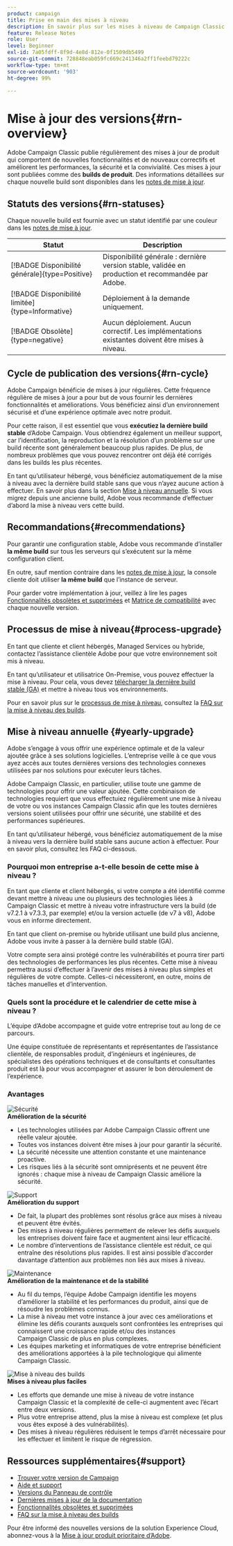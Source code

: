 ```yaml
---
product: campaign
title: Prise en main des mises à niveau
description: En savoir plus sur les mises à niveau de Campaign Classic
feature: Release Notes
role: User
level: Beginner
exl-id: 7a05fdff-8f9d-4e8d-812e-0f1509db5499
source-git-commit: 728848eab059fc669c241346a2ff1feebd79222c
workflow-type: tm+mt
source-wordcount: '903'
ht-degree: 99%

---
```


# Mise à jour des versions{#rn-overview}

Adobe Campaign Classic publie régulièrement des mises à jour de produit qui comportent de nouvelles fonctionnalités et de nouveaux correctifs et améliorent les performances, la sécurité et la convivialité. Ces mises à jour sont publiées comme des **builds de produit**. Des informations détaillées sur chaque nouvelle build sont disponibles dans les [notes de mise à jour](latest-release.md).

<!--
## Product versions

For Campaign, the version naming is the following:

1. Campaign Major version are v7 and v8.
1. A Minor version is a sub-version of a Major version. For example: v7.3, v7.4.
1. A Patch version is a post-release fix. For example: v7.3.2, v7.3.3.


Aligned with this naming, Campaign has 3 types of upgrades:

1. Major Upgrades - A major upgrade is an upgrade to a new version of Adobe Campaign (ex: v7 to v8)
1. Minor Upgrades - A minor upgrade brings new features, enhancements and fixes (ex: 7.4.X to 7.5.X)
1. Patch Upgrades - A patch upgrade includes fixes only (ex: 8.5.1 to 8.5.2)
-->

## Statuts des versions{#rn-statuses}

Chaque nouvelle build est fournie avec un statut identifié par une couleur dans les [notes de mise à jour](latest-release.md).


| Statut | Description |
|---|---|
| [!BADGE Disponibilité générale]{type=Positive} | Disponibilité générale : dernière version stable, validée en production et recommandée par Adobe. |
| [!BADGE Disponibilité limitée]{type=Informative} | Déploiement à la demande uniquement. |
| [!BADGE Obsolète]{type=negative} | Aucun déploiement. Aucun correctif. Les implémentations existantes doivent être mises à niveau. |

## Cycle de publication des versions{#rn-cycle}

Adobe Campaign bénéficie de mises à jour régulières. Cette fréquence régulière de mises à jour a pour but de vous fournir les dernières fonctionnalités et améliorations. Vous bénéficiez ainsi d’un environnement sécurisé et d’une expérience optimale avec notre produit.

Pour cette raison, il est essentiel que vous **exécutiez la dernière build stable** d’Adobe Campaign. Vous obtiendrez également un meilleur support, car l’identification, la reproduction et la résolution d’un problème sur une build récente sont généralement beaucoup plus rapides. De plus, de nombreux problèmes que vous pouvez rencontrer ont déjà été corrigés dans les builds les plus récentes.

En tant qu’utilisateur hébergé, vous bénéficiez automatiquement de la mise à niveau avec la dernière build stable sans que vous n’ayez aucune action à effectuer. En savoir plus dans la section [Mise à niveau annuelle](#yearly-upgrade). Si vous migrez depuis une ancienne build, Adobe vous recommande d’effectuer d’abord la mise à niveau vers cette build.

## Recommandations{#recommendations}

Pour garantir une configuration stable, Adobe vous recommande d’installer **la même build** sur tous les serveurs qui s’exécutent sur la même configuration client.

En outre, sauf mention contraire dans les [notes de mise à jour](latest-release.md), la console cliente doit utiliser **la même build** que l’instance de serveur.

Pour garder votre implémentation à jour, veillez à lire les pages [Fonctionnalités obsolètes et supprimées](../../rn/using/deprecated-features.md) et [Matrice de compatibilité](../../rn/using/compatibility-matrix.md) avec chaque nouvelle version.

## Processus de mise à niveau{#process-upgrade}

En tant que cliente et client hébergés, Managed Services ou hybride, contactez l’assistance clientèle Adobe pour que votre environnement soit mis à niveau.

En tant qu’utilisateur et utilisatrice On-Premise, vous pouvez effectuer la mise à niveau. Pour cela, vous devez [télécharger la dernière build stable (GA)](https://experience.adobe.com/#/downloads/content/software-distribution/en/campaign.html) et mettre à niveau tous vos environnements.

Pour en savoir plus sur le [processus de mise à niveau](../../production/using/build-upgrade.md), consultez la [FAQ sur la mise à niveau des builds](../../platform/using/faq-build-upgrade.md).

## Mise à niveau annuelle {#yearly-upgrade}

Adobe s’engage à vous offrir une expérience optimale et de la valeur ajoutée grâce à ses solutions logicielles. L’entreprise veille à ce que vous ayez accès aux toutes dernières versions des technologies connexes utilisées par nos solutions pour exécuter leurs tâches.

Adobe Campaign Classic, en particulier, utilise toute une gamme de technologies pour offrir une valeur ajoutée. Cette combinaison de technologies requiert que vous effectuiez régulièrement une mise à niveau de votre ou vos instances Campaign Classic afin que les toutes dernières versions soient utilisées pour offrir une sécurité, une stabilité et des performances supérieures.

En tant qu’utilisateur hébergé, vous bénéficiez automatiquement de la mise à niveau vers la dernière build stable sans aucune action à effectuer. Pour en savoir plus, consultez les FAQ ci-dessous.

### Pourquoi mon entreprise a-t-elle besoin de cette mise à niveau ?

En tant que cliente et client hébergés, si votre compte a été identifié comme devant mettre à niveau une ou plusieurs des technologies liées à Campaign Classic et mettre à niveau votre infrastructure vers la build (de v7.2.1 à v7.3.3, par exemple) et/ou la version actuelle (de v7 à v8), Adobe vous en informe directement.

En tant que client on-premise ou hybride utilisant une build plus ancienne, Adobe vous invite à passer à la dernière build stable (GA).

Votre compte sera ainsi protégé contre les vulnérabilités et pourra tirer parti des technologies de performances les plus récentes. Cette mise à niveau permettra aussi d’effectuer à l’avenir des mises à niveau plus simples et régulières de votre compte. Celles-ci nécessiteront, en outre, moins de tâches manuelles et d’intervention.

### Quels sont la procédure et le calendrier de cette mise à niveau ?

L’équipe d’Adobe accompagne et guide votre entreprise tout au long de ce parcours.

Une équipe constituée de représentants et représentantes de l’assistance clientèle, de responsables produit, d’ingénieurs et ingénieures, de spécialistes des opérations techniques et de consultants et consultantes produit est là pour vous accompagner et assurer le bon déroulement de l’expérience.

### Avantages

<tr>
  <td>
      <img alt="Sécurité" src="assets/do-not-localize/security.png"/>
    <div>
    <strong>Amélioration de la sécurité</strong>
    </div>
    <ul>
    <li>Les technologies utilisées par Adobe Campaign Classic offrent une réelle valeur ajoutée.</li>
    <li>Toutes vos instances doivent être mises à jour pour garantir la sécurité.</li>
    <li>La sécurité nécessite une attention constante et une maintenance proactive.</li>
    <li>Les risques liés à la sécurité sont omniprésents et ne peuvent être ignorés : chaque mise à niveau de Campaign Classic améliore la sécurité.</li>
    </ul>
  </td>

<td>
      <img alt="Support" src="assets/do-not-localize/support.png" />
    <div>
    <strong>Amélioration du support</strong>
    </div>
    <ul>
    <li>De fait, la plupart des problèmes sont résolus grâce aux mises à niveau et peuvent être évités.</li>
    <li>Des mises à niveau régulières permettent de relever les défis auxquels les entreprises doivent faire face et augmentent ainsi leur efficacité.</li>
    <li>Le nombre d’interventions de l’assistance clientèle est réduit, ce qui entraîne des résolutions plus rapides. Il est ainsi possible d’accorder davantage d’attention aux problèmes non liés aux mises à niveau.</li>
    </ul>
  </td>
</tr>

<tr>
  <td>
      <img alt="Maintenance" src="assets/do-not-localize/maintenance.png"/>
    <div>
    <strong>Amélioration de la maintenance et de la stabilité</strong>
    </div>
    <ul>
    <li>Au fil du temps, l’équipe Adobe Campaign identifie les moyens d’améliorer la stabilité et les performances du produit, ainsi que de résoudre les problèmes connus.</li>
    <li>La mise à niveau met votre instance à jour avec ces améliorations et élimine les défis courants auxquels sont confrontées les entreprises qui connaissent une croissance rapide et/ou des instances Campaign Classic de plus en plus complexes.</li>
    <li>Les équipes marketing et informatiques de votre entreprise bénéficient des améliorations apportées à la pile technologique qui alimente Campaign Classic.</li>
    </ul>
  </td>

<td>
      <img alt="Mise à niveau des builds" src="assets/do-not-localize/upgrades.png" />
    <div>
    <strong>Mises à niveau plus faciles</strong>
    </a>
    </div>
    <ul>
    <li>Les efforts que demande une mise à niveau de votre instance Campaign Classic et la complexité de celle-ci augmentent avec l’écart entre deux versions.</li>
    <li>Plus votre entreprise attend, plus la mise à niveau est complexe (et plus vous êtes exposé à des vulnérabilités).</li>
    <li>Des mises à niveau régulières réduisent le temps d’arrêt nécessaire pour les effectuer et limitent le risque de régression.</li>
    </ul>
  </td>
</tr>
</table>

## Ressources supplémentaires{#support}

* [Trouver votre version de Campaign](../../platform/using/launching-adobe-campaign.md#getting-your-campaign-version)
* [Aide et support](../../support.md)
* [Versions du Panneau de contrôle](https://experienceleague.adobe.com/docs/control-panel/using/release-notes.html?lang=fr)
* [Dernières mises à jour de la documentation](../../rn/using/documentation-updates.md)
* [Fonctionnalités obsolètes et supprimées](../../rn/using/deprecated-features.md)
* [FAQ sur la mise à niveau des builds](../../platform/using/faq-build-upgrade.md)

Pour être informé des nouvelles versions de la solution Experience Cloud, abonnez-vous à la [Mise à jour produit prioritaire d’Adobe](https://www.adobe.com/fr/subscription/priority-product-update.html).
